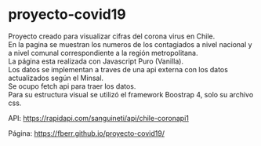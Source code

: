 # proyecto-covid19

Proyecto creado para visualizar cifras del corona virus en Chile.<br>
En la pagina se muestran los numeros de los contagiados a nivel nacional y a nivel comunal correspondiente a la región metropolitana.<br>
La página esta realizada con Javascript Puro (Vanilla).<br>
Los datos se implementan a traves de una api externa con los datos actualizados según el Minsal.<br>
Se ocupo fetch api para traer los datos.<br>
Para su estructura visual se utilizó el framework Boostrap 4, solo su archivo css.<br>

API: https://rapidapi.com/sanguineti/api/chile-coronapi1

Página: https://fberr.github.io/proyecto-covid19/







